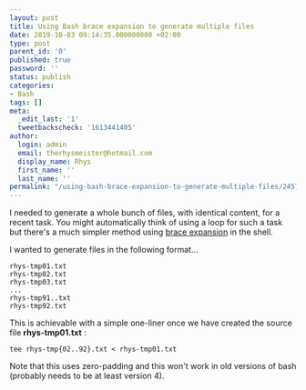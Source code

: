 ```yaml
---
layout: post
title: Using Bash brace expansion to generate multiple files
date: 2019-10-03 09:14:35.000000000 +02:00
type: post
parent_id: '0'
published: true
password: ''
status: publish
categories:
- Bash
tags: []
meta:
  _edit_last: '1'
  tweetbackscheck: '1613441405'
author:
  login: admin
  email: therhysmeister@hotmail.com
  display_name: Rhys
  first_name: ''
  last_name: ''
permalink: "/using-bash-brace-expansion-to-generate-multiple-files/2457/"
---
```

I needed to generate a whole bunch of files, with identical content, for a recent task. You might automatically think of using a loop for such a task but there's a much simpler method using [brace expansion](https://www.gnu.org/software/bash/manual/html_node/Brace-Expansion.html) in the shell.

I wanted to generate files in the following format...

```
rhys-tmp01.txt
rhys-tmp02.txt
rhys-tmp03.txt
...
rhys-tmp91..txt
rhys-tmp92.txt
```

This is achievable with a simple one-liner once we have created the source file **rhys-tmp01.txt** :

```
tee rhys-tmp{02..92}.txt < rhys-tmp01.txt
```

Note that this uses zero-padding and this won't work in old versions of bash (probably needs to be at least version 4).

